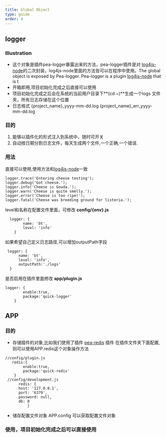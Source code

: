 ```yaml
---
title: Global Object
type: guide
order: 4
---
```

## logger
### Illustration
* 这个对象是插件pea-logger暴露出来的方法，pea-logger插件是对 [log4js-node](https://github.com/log4js-node/log4js-node)的二次封装，log4js-node里面的方法皆可以在程序中使用。The global object is exposed by Pea-logger. Pea-logger is a plugin [log4js-node](https://github.com/log4js-node/log4js-node) that is t
* 开箱即用,项目初始化完成之后直接可以使用
* 项目初始化完成之后会在系统的当前用户目录下**(cd ~)**生成一个logs 文件夹，所有日志存储在这个位置
* 日志格式 {project_name}_yyyy-mm-dd.log {project_name}_err_yyyy-mm-dd.log

### 目的
1. 能够以插件化的形式注入到系统中，随时可开关
2. 自动按日期分割日志文件，每天生成两个文件,一个正确,一个错误.



### 用法
直接可以使用,使用方法和[log4js-node](https://github.com/log4js-node/log4js-node)一致
```
logger.trace('Entering cheese testing');
logger.debug('Got cheese.');
logger.info('Cheese is Gouda.');
logger.warn('Cheese is quite smelly.');
logger.error('Cheese is too ripe!');
logger.fatal('Cheese was breeding ground for listeria.');

```

level和名称在配置文件里面，可修改 **config/{env}.js** 
```
  logger: {
        name: 'bt',
        level: 'info'
    }
```
如果希望自己定义日志路径,可以增加outputPath字段
  ```
   logger: {
        name: 'bt',
        level: 'info',
        outputPath:'./logs'
    }
  ```
是否启用在插件里面修改 **app/plugin.js**

```
logger: {
        enable:true,
        package:'quick-logger'
    }
```


## APP

### 目的
* 存储插件的对象,比如我们使用了插件 [pea-redis](https://github.com/TimLiu1/pea-redis) 插件
 在插件文件夹下面配置,则可以使用APP.redis这个对象操作方法
```
//config/plugin.js
   redis:{
        enable:true,
        package:'quick-redis'
    }
 //config/development.js
      redis: {
      host: '127.0.0.1',
      port: '6379',
      password: null,
      db: 0
          }

```
* 储存配置文件对象 APP.config 可以获取配置文件对象

### 使用，项目初始化完成之后可以直接使用
